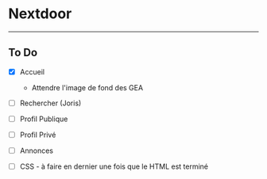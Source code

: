 # Nextdoor
***
## To Do  
- [x] Accueil
  - Attendre l'image de fond des GEA

- [ ] Rechercher (Joris)

- [ ] Profil Publique

- [ ] Profil Privé

- [ ] Annonces

- [ ] CSS - à faire en dernier une fois que le HTML est terminé
